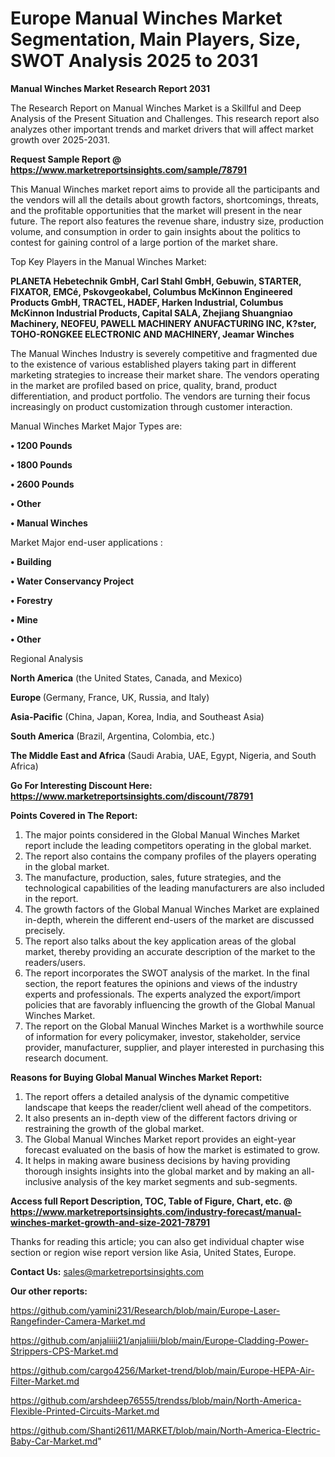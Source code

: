 # Europe Manual Winches Market Segmentation, Main Players, Size, SWOT Analysis 2025 to 2031

<strong>Manual Winches Market Research Report 2031</strong>

The Research Report on Manual Winches Market is a Skillful and Deep Analysis of the Present Situation and Challenges. This research report also analyzes other important trends and market drivers that will affect market growth over 2025-2031.

<strong>Request Sample Report @ <a href=https://www.marketreportsinsights.com/sample/78791>https://www.marketreportsinsights.com/sample/78791</a></strong>

This Manual Winches market report aims to provide all the participants and the vendors will all the details about growth factors, shortcomings, threats, and the profitable opportunities that the market will present in the near future. The report also features the revenue share, industry size, production volume, and consumption in order to gain insights about the politics to contest for gaining control of a large portion of the market share.

Top Key Players in the Manual Winches Market:

<strong>PLANETA Hebetechnik GmbH, Carl Stahl GmbH, Gebuwin, STARTER, FIXATOR, EMCé, Pskovgeokabel, Columbus McKinnon Engineered Products GmbH, TRACTEL, HADEF, Harken Industrial, Columbus McKinnon Industrial Products, Capital SALA, Zhejiang Shuangniao Machinery, NEOFEU, PAWELL MACHINERY ANUFACTURING INC, K?ster, TOHO-RONGKEE ELECTRONIC AND MACHINERY, Jeamar Winches</strong>

The Manual Winches Industry is severely competitive and fragmented due to the existence of various established players taking part in different marketing strategies to increase their market share. The vendors operating in the market are profiled based on price, quality, brand, product differentiation, and product portfolio. The vendors are turning their focus increasingly on product customization through customer interaction.

Manual Winches Market Major Types are:

<strong>• 1200 Pounds

• 1800 Pounds

• 2600 Pounds

• Other

• Manual Winches</strong>

Market Major end-user applications :

<strong>• Building

• Water Conservancy Project

• Forestry

• Mine

• Other</strong>

Regional Analysis

</u><strong><b>North America</b></strong> (the United States, Canada, and Mexico)

<strong><b>Europe </b></strong>(Germany, France, UK, Russia, and Italy)

<strong><b>Asia-Pacific</b></strong> (China, Japan, Korea, India, and Southeast Asia)

<strong><b>South America</b></strong> (Brazil, Argentina, Colombia, etc.)

<strong><b>The Middle East and Africa</b></strong> (Saudi Arabia, UAE, Egypt, Nigeria, and South Africa)

<strong>Go For Interesting Discount Here: <a href=https://www.marketreportsinsights.com/discount/78791>https://www.marketreportsinsights.com/discount/78791</a></strong>

<strong>Points Covered in The Report:</strong>
<ol>
  <li>The major points considered in the Global Manual Winches Market report include the leading competitors operating in the global market.</li>
  <li>The report also contains the company profiles of the players operating in the global market.</li>
  <li>The manufacture, production, sales, future strategies, and the technological capabilities of the leading manufacturers are also included in the report.</li>
  <li>The growth factors of the Global Manual Winches Market are explained in-depth, wherein the different end-users of the market are discussed precisely.</li>
  <li>The report also talks about the key application areas of the global market, thereby providing an accurate description of the market to the readers/users.</li>
  <li>The report incorporates the SWOT analysis of the market. In the final section, the report features the opinions and views of the industry experts and professionals. The experts analyzed the export/import policies that are favorably influencing the growth of the Global Manual Winches Market.</li>
  <li>The report on the Global Manual Winches Market is a worthwhile source of information for every policymaker, investor, stakeholder, service provider, manufacturer, supplier, and player interested in purchasing this research document.</li>
</ol>
<strong>Reasons for Buying Global Manual Winches Market Report:</strong>

<ol>
  <li>The report offers a detailed analysis of the dynamic competitive landscape that keeps the reader/client well ahead of the competitors.</li>
  <li>It also presents an in-depth view of the different factors driving or restraining the growth of the global market.</li>
  <li>The Global Manual Winches Market report provides an eight-year forecast evaluated on the basis of how the market is estimated to grow.</li>
  <li>It helps in making aware business decisions by having providing thorough insights insights into the global market and by making an all-inclusive analysis of the key market segments and sub-segments.</li>
</ol>
<strong>Access full Report Description, TOC, Table of Figure, Chart, etc. @ <a href=https://www.marketreportsinsights.com/industry-forecast/manual-winches-market-growth-and-size-2021-78791>https://www.marketreportsinsights.com/industry-forecast/manual-winches-market-growth-and-size-2021-78791</a></strong>


Thanks for reading this article; you can also get individual chapter wise section or region wise report version like Asia, United States, Europe.

<strong>Contact Us:</strong>
sales@marketreportsinsights.com

<strong>Our other reports:</strong>

<a href=https://github.com/yamini231/Research/blob/main/Europe-Laser-Rangefinder-Camera-Market.md>https://github.com/yamini231/Research/blob/main/Europe-Laser-Rangefinder-Camera-Market.md</a>

<a href=https://github.com/anjaliiii21/anjaliiii/blob/main/Europe-Cladding-Power-Strippers-CPS-Market.md>https://github.com/anjaliiii21/anjaliiii/blob/main/Europe-Cladding-Power-Strippers-CPS-Market.md</a>

<a href=https://github.com/cargo4256/Market-trend/blob/main/Europe-HEPA-Air-Filter-Market.md>https://github.com/cargo4256/Market-trend/blob/main/Europe-HEPA-Air-Filter-Market.md</a>

<a href=https://github.com/arshdeep76555/trendss/blob/main/North-America-Flexible-Printed-Circuits-Market.md>https://github.com/arshdeep76555/trendss/blob/main/North-America-Flexible-Printed-Circuits-Market.md</a>

<a href=https://github.com/Shanti2611/MARKET/blob/main/North-America-Electric-Baby-Car-Market.md>https://github.com/Shanti2611/MARKET/blob/main/North-America-Electric-Baby-Car-Market.md</a>"

